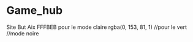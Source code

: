 # Game_hub
Site But Aix
FFFBEB pour le mode claire
rgba(0, 153, 81, 1) //pour le vert 
//mode noire 
